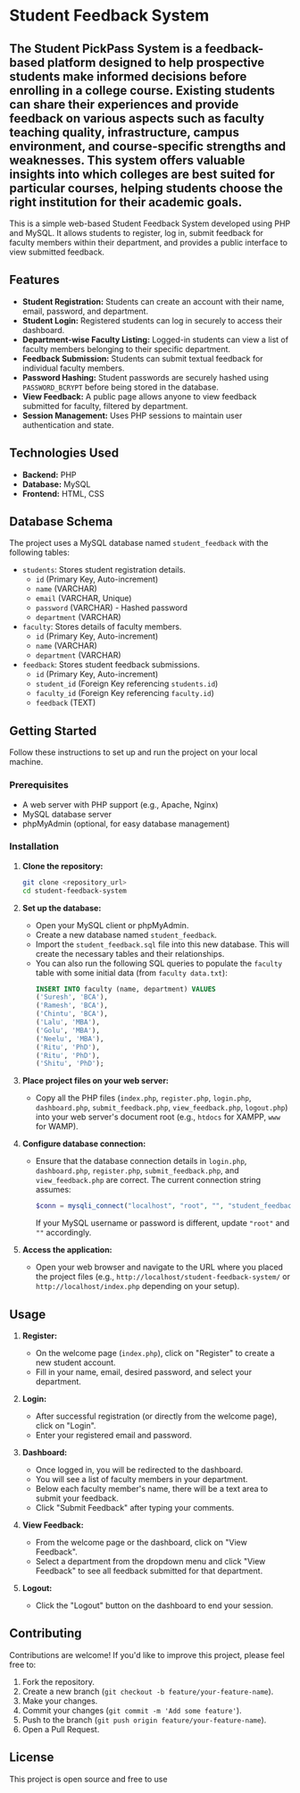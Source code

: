 # Student Feedback System
The Student PickPass System is a feedback-based platform designed to help prospective students make informed decisions before enrolling in a college course. Existing students can share their experiences and provide feedback on various aspects such as faculty teaching quality, infrastructure, campus environment, and course-specific strengths and weaknesses. This system offers valuable insights into which colleges are best suited for particular courses, helping students choose the right institution for their academic goals.
------------------------------------------------------
This is a simple web-based Student Feedback System developed using PHP and MySQL. It allows students to register, log in, submit feedback for faculty members within their department, and provides a public interface to view submitted feedback.

## Features

* **Student Registration:** Students can create an account with their name, email, password, and department.
* **Student Login:** Registered students can log in securely to access their dashboard.
* **Department-wise Faculty Listing:** Logged-in students can view a list of faculty members belonging to their specific department.
* **Feedback Submission:** Students can submit textual feedback for individual faculty members.
* **Password Hashing:** Student passwords are securely hashed using `PASSWORD_BCRYPT` before being stored in the database.
* **View Feedback:** A public page allows anyone to view feedback submitted for faculty, filtered by department.
* **Session Management:** Uses PHP sessions to maintain user authentication and state.

## Technologies Used

* **Backend:** PHP
* **Database:** MySQL
* **Frontend:** HTML, CSS

## Database Schema

The project uses a MySQL database named `student_feedback` with the following tables:

* `students`: Stores student registration details.
    * `id` (Primary Key, Auto-increment)
    * `name` (VARCHAR)
    * `email` (VARCHAR, Unique)
    * `password` (VARCHAR) - Hashed password
    * `department` (VARCHAR)
* `faculty`: Stores details of faculty members.
    * `id` (Primary Key, Auto-increment)
    * `name` (VARCHAR)
    * `department` (VARCHAR)
* `feedback`: Stores student feedback submissions.
    * `id` (Primary Key, Auto-increment)
    * `student_id` (Foreign Key referencing `students.id`)
    * `faculty_id` (Foreign Key referencing `faculty.id`)
    * `feedback` (TEXT)

## Getting Started

Follow these instructions to set up and run the project on your local machine.

### Prerequisites

* A web server with PHP support (e.g., Apache, Nginx)
* MySQL database server
* phpMyAdmin (optional, for easy database management)

### Installation

1.  **Clone the repository:**
    ```bash
    git clone <repository_url>
    cd student-feedback-system
    ```

2.  **Set up the database:**
    * Open your MySQL client or phpMyAdmin.
    * Create a new database named `student_feedback`.
    * Import the `student_feedback.sql` file into this new database. This will create the necessary tables and their relationships.
    * You can also run the following SQL queries to populate the `faculty` table with some initial data (from `faculty data.txt`):
        ```sql
        INSERT INTO faculty (name, department) VALUES
        ('Suresh', 'BCA'),
        ('Ramesh', 'BCA'),
        ('Chintu', 'BCA'),
        ('Lalu', 'MBA'),
        ('Golu', 'MBA'),
        ('Neelu', 'MBA'),
        ('Ritu', 'PhD'),
        ('Ritu', 'PhD'),
        ('Shitu', 'PhD');
        ```

3.  **Place project files on your web server:**
    * Copy all the PHP files (`index.php`, `register.php`, `login.php`, `dashboard.php`, `submit_feedback.php`, `view_feedback.php`, `logout.php`) into your web server's document root (e.g., `htdocs` for XAMPP, `www` for WAMP).

4.  **Configure database connection:**
    * Ensure that the database connection details in `login.php`, `dashboard.php`, `register.php`, `submit_feedback.php`, and `view_feedback.php` are correct.
        The current connection string assumes:
        ```php
        $conn = mysqli_connect("localhost", "root", "", "student_feedback");
        ```
        If your MySQL username or password is different, update `"root"` and `""` accordingly.

5.  **Access the application:**
    * Open your web browser and navigate to the URL where you placed the project files (e.g., `http://localhost/student-feedback-system/` or `http://localhost/index.php` depending on your setup).

## Usage

1.  **Register:**
    * On the welcome page (`index.php`), click on "Register" to create a new student account.
    * Fill in your name, email, desired password, and select your department.

2.  **Login:**
    * After successful registration (or directly from the welcome page), click on "Login".
    * Enter your registered email and password.

3.  **Dashboard:**
    * Once logged in, you will be redirected to the dashboard.
    * You will see a list of faculty members in your department.
    * Below each faculty member's name, there will be a text area to submit your feedback.
    * Click "Submit Feedback" after typing your comments.

4.  **View Feedback:**
    * From the welcome page or the dashboard, click on "View Feedback".
    * Select a department from the dropdown menu and click "View Feedback" to see all feedback submitted for that department.

5.  **Logout:**
    * Click the "Logout" button on the dashboard to end your session.

## Contributing

Contributions are welcome! If you'd like to improve this project, please feel free to:

1.  Fork the repository.
2.  Create a new branch (`git checkout -b feature/your-feature-name`).
3.  Make your changes.
4.  Commit your changes (`git commit -m 'Add some feature'`).
5.  Push to the branch (`git push origin feature/your-feature-name`).
6.  Open a Pull Request.

## License

This project is open source and free to use
